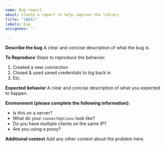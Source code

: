 ```yaml
---
name: Bug report
about: Create a report to help improve the library
title: "[BUG]"
labels: bug
assignees: ''

---
```


**Describe the bug**
A clear and concise description of what the bug is.

**To Reproduce**
Steps to reproduce the behavior:
1. Created a new connection
2. Closed & used saved credentials to log back in
3. Etc.

**Expected behavior**
A clear and concise description of what you expected to happen.

**Environment (please complete the following information):**
- Is this on a server?
- What do your `connectOptions` look like?
- Do you have multiple clients on the same IP?
- Are you using a proxy?

**Additional context**
Add any other context about the problem here.